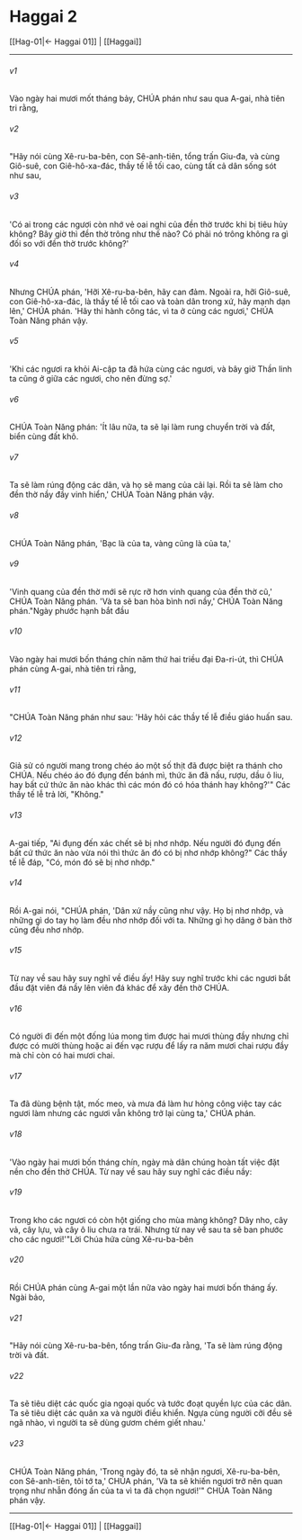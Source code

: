 # Haggai 2

[[Hag-01|← Haggai 01]] | [[Haggai]]
***



###### v1 
Vào ngày hai mươi mốt tháng bảy, CHÚA phán như sau qua A-gai, nhà tiên tri rằng, 

###### v2 
"Hãy nói cùng Xê-ru-ba-bên, con Sê-anh-tiên, tổng trấn Giu-đa, và cùng Giô-suê, con Giê-hô-xa-đác, thầy tế lễ tối cao, cùng tất cả dân sống sót như sau, 

###### v3 
'Có ai trong các ngươi còn nhớ vẻ oai nghi của đền thờ trước khi bị tiêu hủy không? Bây giờ thì đền thờ trông như thế nào? Có phải nó trông không ra gì đối so với đền thờ trước không?' 

###### v4 
Nhưng CHÚA phán, 'Hỡi Xê-ru-ba-bên, hãy can đảm. Ngoài ra, hỡi Giô-suê, con Giê-hô-xa-đác, là thầy tế lễ tối cao và toàn dân trong xứ, hãy mạnh dạn lên,' CHÚA phán. 'Hãy thi hành công tác, vì ta ở cùng các ngươi,' CHÚA Toàn Năng phán vậy. 

###### v5 
'Khi các ngươi ra khỏi Ai-cập ta đã hứa cùng các ngươi, và bây giờ Thần linh ta cũng ở giữa các ngươi, cho nên đừng sợ.' 

###### v6 
CHÚA Toàn Năng phán: 'Ít lâu nữa, ta sẽ lại làm rung chuyển trời và đất, biển cùng đất khô. 

###### v7 
Ta sẽ làm rúng động các dân, và họ sẽ mang của cải lại. Rồi ta sẽ làm cho đền thờ nầy đầy vinh hiển,' CHÚA Toàn Năng phán vậy. 

###### v8 
CHÚA Toàn Năng phán, 'Bạc là của ta, vàng cũng là của ta,' 

###### v9 
'Vinh quang của đền thờ mới sẽ rực rỡ hơn vinh quang của đền thờ cũ,' CHÚA Toàn Năng phán. 'Và ta sẽ ban hòa bình nơi nầy,' CHÚA Toàn Năng phán."Ngày phước hạnh bắt đầu 

###### v10 
Vào ngày hai mươi bốn tháng chín năm thứ hai triều đại Đa-ri-út, thì CHÚA phán cùng A-gai, nhà tiên tri rằng, 

###### v11 
"CHÚA Toàn Năng phán như sau: 'Hãy hỏi các thầy tế lễ điều giáo huấn sau. 

###### v12 
Giả sử có người mang trong chéo áo một số thịt đã được biệt ra thánh cho CHÚA. Nếu chéo áo đó đụng đến bánh mì, thức ăn đã nấu, rượu, dầu ô liu, hay bất cứ thức ăn nào khác thì các món đó có hóa thánh hay không?'" Các thầy tế lễ trả lời, "Không." 

###### v13 
A-gai tiếp, "Ai đụng đến xác chết sẽ bị nhơ nhớp. Nếu người đó đụng đến bất cứ thức ăn nào vừa nói thì thức ăn đó có bị nhơ nhớp không?" Các thầy tế lễ đáp, "Có, món đó sẽ bị nhơ nhớp." 

###### v14 
Rồi A-gai nói, "CHÚA phán, 'Dân xứ nầy cũng như vậy. Họ bị nhơ nhớp, và những gì do tay họ làm đều nhơ nhớp đối với ta. Những gì họ dâng ở bàn thờ cũng đều nhơ nhớp. 

###### v15 
Từ nay về sau hãy suy nghĩ về điều ấy! Hãy suy nghĩ trước khi các ngươi bắt đầu đặt viên đá nầy lên viên đá khác để xây đền thờ CHÚA. 

###### v16 
Có người đi đến một đống lúa mong tìm được hai mươi thùng đầy nhưng chỉ được có mười thùng hoặc ai đến vạc rượu để lấy ra năm mươi chai rượu đầy mà chỉ còn có hai mươi chai. 

###### v17 
Ta đã dùng bệnh tật, mốc meo, và mưa đá làm hư hỏng công việc tay các ngươi làm nhưng các ngươi vẫn không trở lại cùng ta,' CHÚA phán. 

###### v18 
'Vào ngày hai mươi bốn tháng chín, ngày mà dân chúng hoàn tất việc đặt nền cho đền thờ CHÚA. Từ nay về sau hãy suy nghĩ các điều nầy: 

###### v19 
Trong kho các ngươi có còn hột giống cho mùa màng không? Dây nho, cây vả, cây lựu, và cây ô liu chưa ra trái. Nhưng từ nay về sau ta sẽ ban phước cho các ngươi!'"Lời Chúa hứa cùng Xê-ru-ba-bên 

###### v20 
Rồi CHÚA phán cùng A-gai một lần nữa vào ngày hai mươi bốn tháng ấy. Ngài bảo, 

###### v21 
"Hãy nói cùng Xê-ru-ba-bên, tổng trấn Giu-đa rằng, 'Ta sẽ làm rúng động trời và đất. 

###### v22 
Ta sẽ tiêu diệt các quốc gia ngoại quốc và tước đoạt quyền lực của các dân. Ta sẽ tiêu diệt các quân xa và người điều khiển. Ngựa cùng người cỡi đều sẽ ngã nhào, vì người ta sẽ dùng gươm chém giết nhau.' 

###### v23 
CHÚA Toàn Năng phán, 'Trong ngày đó, ta sẽ nhận ngươi, Xê-ru-ba-bên, con Sê-anh-tiên, tôi tớ ta,' CHÚA phán, 'Và ta sẽ khiến ngươi trở nên quan trọng như nhẫn đóng ấn của ta vì ta đã chọn ngươi!'" CHÚA Toàn Năng phán vậy.

***
[[Hag-01|← Haggai 01]] | [[Haggai]]
